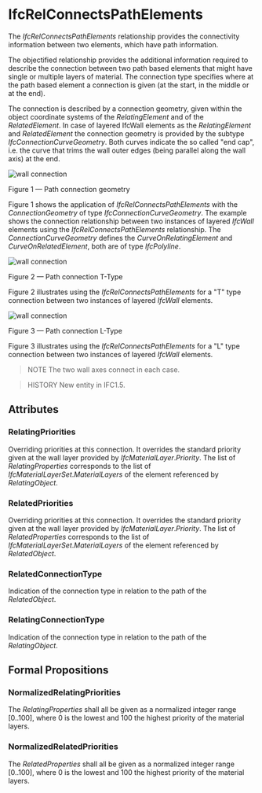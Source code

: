 # IfcRelConnectsPathElements

The _IfcRelConnectsPathElements_ relationship provides the connectivity information between two elements, which have path information.

The objectified relationship provides the additional information required to describe the connection between two path based elements that might have single or multiple layers of material. The connection type specifies where at the path based element a connection is given (at the start, in the middle or at the end).

The connection is described by a connection geometry, given within the object coordinate systems of the _RelatingElement_ and of the _RelatedElement_. In case of layered IfcWall elements as the _RelatingElement_ and _RelatedElement_ the connection geometry is provided by the subtype _IfcConnectionCurveGeometry_. Both curves indicate the so called "end cap", i.e. the curve that trims the wall outer edges (being parallel along the wall axis) at the end.



![wall connection](../../../../figures/ifcrelconnectspathelements-fig1.png)

Figure 1 &mdash; Path connection geometry

Figure 1 shows the application of _IfcRelConnectsPathElements_ with the _ConnectionGeometry_ of type _IfcConnectionCurveGeometry_. The example shows the connection relationship between two instances of layered _IfcWall_ elements using the _IfcRelConnectsPathElements_ relationship. The _ConnectionCurveGeometry_ defines the _CurveOnRelatingElement_ and _CurveOnRelatedElement_, both are of type _IfcPolyline_.

![wall connection](../../../../figures/ifcrelconnectspathelements-fig2.png)

Figure 2 &mdash; Path connection T-Type

Figure 2 illustrates using the _IfcRelConnectsPathElements_ for a "T" type connection between two instances of layered _IfcWall_ elements.

![wall connection](../../../../figures/ifcrelconnectspathelements-fig3.png)

Figure 3 &mdash; Path connection L-Type

Figure 3 illustrates using the _IfcRelConnectsPathElements_ for a "L" type connection between two instances of layered _IfcWall_ elements.

> NOTE The two wall axes connect in each case.

> HISTORY New entity in IFC1.5.

## Attributes

### RelatingPriorities
Overriding priorities at this connection. It overrides the standard priority given at the wall layer provided by _IfcMaterialLayer_._Priority_. The list of _RelatingProperties_ corresponds to the list of _IfcMaterialLayerSet_._MaterialLayers_ of the element referenced by _RelatingObject_.

### RelatedPriorities
Overriding priorities at this connection. It overrides the standard priority given at the wall layer provided by _IfcMaterialLayer_._Priority_. The list of _RelatedProperties_ corresponds to the list of _IfcMaterialLayerSet_._MaterialLayers_ of the element referenced by _RelatedObject_.

### RelatedConnectionType
Indication of the connection type in relation to the path of the _RelatedObject_.

### RelatingConnectionType
Indication of the connection type in relation to the path of the _RelatingObject_.

## Formal Propositions

### NormalizedRelatingPriorities
The _RelatingProperties_ shall all be given as a normalized integer range [0..100], where 0 is the lowest and 100 the highest priority of the material layers.

### NormalizedRelatedPriorities
The _RelatedProperties_ shall all be given as a normalized integer range [0..100], where 0 is the lowest and 100 the highest priority of the material layers.
